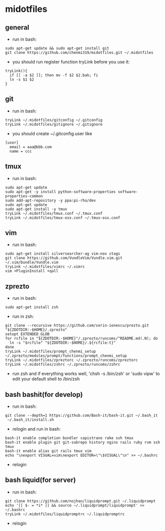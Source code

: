 # midotfiles

## general
* run in bash:
```
sudo apt-get update && sudo apt-get install git
git clone https://github.com/chenmi319/midotfiles.git ~/.midotfiles
```
* you should run register function tryLink before you use it:
```
tryLink(){
  if [[ -a $2 ]]; then mv -f $2 $2.bak; fi
  ln -s $1 $2
}
```

## git
* run in bash:
```
tryLink ~/.midotfiles/gitconfig ~/.gitconfig
tryLink ~/.midotfiles/gitignore ~/.gitignore
```
* you should create ~/.gitconfig.user like
```
[user]
  email = aaa@bbb.com
  name = ccc
```

## tmux
* run in bash:
```
sudo apt-get update
sudo apt-get -y install python-software-properties software-properties-common
sudo add-apt-repository -y ppa:pi-rho/dev
sudo apt-get update
sudo apt-get install -y tmux
tryLink ~/.midotfiles/tmux.conf ~/.tmux.conf
tryLink ~/.midotfiles/tmux-osx.conf ~/.tmux-osx.conf
```


## vim
* run in bash:
```
sudo apt-get install silversearcher-ag vim-nox ctags
git clone https://github.com/VundleVim/Vundle.vim.git ~/.vim/bundle/Vundle.vim
tryLink ~/.midotfiles/vimrc ~/.vimrc
vim +PluginInstall +qall
```

## zprezto 
* run in bash:
```
sudo apt-get install zsh
```
* run in zsh:
```
git clone --recursive https://github.com/sorin-ionescu/prezto.git "${ZDOTDIR:-$HOME}/.zprezto"
setopt EXTENDED_GLOB
for rcfile in "${ZDOTDIR:-$HOME}"/.zprezto/runcoms/^README.md(.N); do
  ln -s "$rcfile" "${ZDOTDIR:-$HOME}/.${rcfile:t}"
done
tryLink ~/.midotfiles/prompt_chenmi_setup ~/.zprezto/modules/prompt/functions/prompt_chenmi_setup
tryLink ~/.midotfiles/zpreztorc ~/.zprezto/runcoms/zpreztorc
tryLink ~/.midotfiles/zshrc ~/.zprezto/runcoms/zshrc
```
* run zsh and if everything works well, 'chsh -s /bin/zsh' or 'sudo vipw' to edit your default shell to /bin/zsh

## bash bashit(for develop)
* run in bash:
```
git clone --depth=1 https://github.com/Bash-it/bash-it.git ~/.bash_it
 ~/.bash_it/install.sh
```
* relogin and run in bash:
```
bash-it enable completion bundler capistrano rake ssh tmux
bash-it enable plugin git git-subrepo history nginx rails ruby rvm ssh tmux
bash-it enable alias git rails tmux vim
echo "\nexport VISUAL=vim\nexport EDITOR=\"\$VISUAL\"\n" >> ~/.bashrc
```
* relogin

## bash liquid(for server)
* run in bash:
```
git clone https://github.com/nojhan/liquidprompt.git ~/.liquidprompt
echo '[[ $- = *i* ]] && source ~/.liquidprompt/liquidprompt' >> ~/.bashrc
tryLink ~/.midotfiles/liquidpromptrc ~/.liquidpromptrc
```
* relogin
